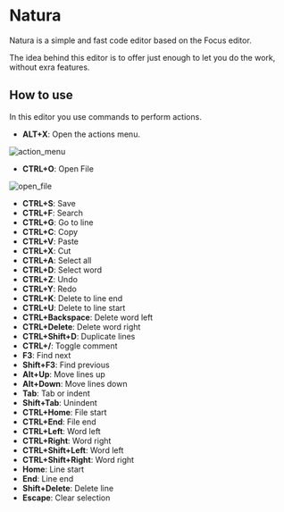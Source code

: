 # Natura
Natura is a simple and fast code editor based on the Focus editor.

The idea behind this editor is to offer just enough to let you do the work, without exra features.

## How to use
In this editor you use commands to perform actions.

- **ALT+X**: Open the actions menu.

![action_menu](./extras/assets/action_menu.gif)

- **CTRL+O**: Open File

![open_file](./extras/assets/open_file.gif)

- **CTRL+S**: Save  
- **CTRL+F**: Search  
- **CTRL+G**: Go to line  
- **CTRL+C**: Copy  
- **CTRL+V**: Paste  
- **CTRL+X**: Cut  
- **CTRL+A**: Select all  
- **CTRL+D**: Select word  
- **CTRL+Z**: Undo  
- **CTRL+Y**: Redo  
- **CTRL+K**: Delete to line end  
- **CTRL+U**: Delete to line start  
- **CTRL+Backspace**: Delete word left  
- **CTRL+Delete**: Delete word right  
- **CTRL+Shift+D**: Duplicate lines  
- **CTRL+/**: Toggle comment  
- **F3**: Find next  
- **Shift+F3**: Find previous  
- **Alt+Up**: Move lines up  
- **Alt+Down**: Move lines down  
- **Tab**: Tab or indent  
- **Shift+Tab**: Unindent  
- **CTRL+Home**: File start  
- **CTRL+End**: File end  
- **CTRL+Left**: Word left  
- **CTRL+Right**: Word right  
- **CTRL+Shift+Left**: Word left  
- **CTRL+Shift+Right**: Word right  
- **Home**: Line start  
- **End**: Line end  
- **Shift+Delete**: Delete line  
- **Escape**: Clear selection